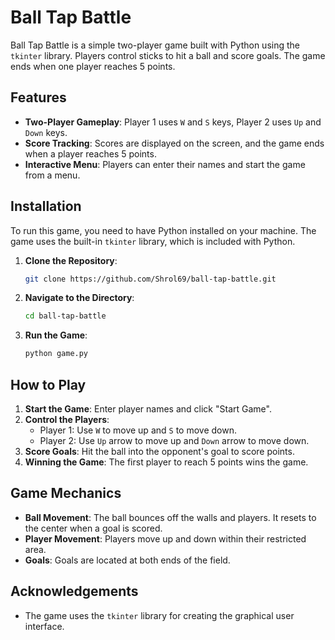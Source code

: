 # Ball Tap Battle

Ball Tap Battle is a simple two-player game built with Python using the `tkinter` library. Players control sticks to hit a ball and score goals. The game ends when one player reaches 5 points.

## Features

- **Two-Player Gameplay**: Player 1 uses `W` and `S` keys, Player 2 uses `Up` and `Down` keys.
- **Score Tracking**: Scores are displayed on the screen, and the game ends when a player reaches 5 points.
- **Interactive Menu**: Players can enter their names and start the game from a menu.

## Installation

To run this game, you need to have Python installed on your machine. The game uses the built-in `tkinter` library, which is included with Python.

1. **Clone the Repository**:
    ```bash
    git clone https://github.com/Shrol69/ball-tap-battle.git
    ```

2. **Navigate to the Directory**:
    ```bash
    cd ball-tap-battle
    ```

3. **Run the Game**:
    ```bash
    python game.py
    ```

## How to Play

1. **Start the Game**: Enter player names and click "Start Game".
2. **Control the Players**:
   - Player 1: Use `W` to move up and `S` to move down.
   - Player 2: Use `Up` arrow to move up and `Down` arrow to move down.
3. **Score Goals**: Hit the ball into the opponent's goal to score points.
4. **Winning the Game**: The first player to reach 5 points wins the game.

## Game Mechanics

- **Ball Movement**: The ball bounces off the walls and players. It resets to the center when a goal is scored.
- **Player Movement**: Players move up and down within their restricted area.
- **Goals**: Goals are located at both ends of the field.

## Acknowledgements

- The game uses the `tkinter` library for creating the graphical user interface.
